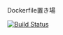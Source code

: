 Dockerfile置き場

[![Build Status](https://travis-ci.org/AkihikoITOH/mydockerfiles.svg?branch=master)](https://travis-ci.org/AkihikoITOH/mydockerfiles)

